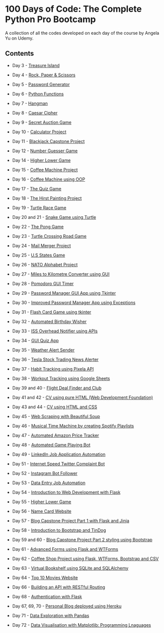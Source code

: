 # 100 Days of Code: The Complete Python Pro Bootcamp

A collection of all the codes developed on each day of the course by Angela Yu on Udemy.

## Contents
- Day 3 - [Treasure Island](https://github.com/Akanksha928/100-Days-of-Code/blob/main/Day3.py)

- Day 4 - [Rock, Paper & Scissors](https://github.com/Akanksha928/100-Days-of-Code/blob/main/Day4.py)

- Day 5 - [Password Generator](https://github.com/Akanksha928/100-Days-of-Code/blob/main/Day5.py)

- Day 6 - [Python Functions](https://github.com/Akanksha928/100-Days-of-Code/blob/main/Day6.py)

- Day 7 - [Hangman](https://github.com/Akanksha928/100-Days-of-Code/tree/main/Day7)

- Day 8 - [Caesar Cipher](https://github.com/Akanksha928/100-Days-of-Code/tree/main/Day8)

- Day 9 - [Secret Auction Game](https://github.com/Akanksha928/100-Days-of-Code/tree/main/Day9)

- Day 10 - [Calculator Project](https://github.com/Akanksha928/100-Days-of-Code/tree/main/Day10)

- Day 11 - [Blackjack Capstone Project](https://github.com/Akanksha928/100-Days-of-Code/tree/main/Day11)

- Day 12 - [Number Guesser Game](https://github.com/Akanksha928/100-Days-of-Code/tree/main/Day12)

- Day 14 - [Higher Lower Game ](https://github.com/Akanksha928/100-Days-of-Code/tree/main/Day14)

- Day 15 - [Coffee Machine Project](https://github.com/Akanksha928/100-Days-of-Code/tree/main/Day15)

- Day 16 - [Coffee Machine using OOP](https://github.com/Akanksha928/100-Days-of-Code/tree/main/Day16)

- Day 17 - [The Quiz Game](https://github.com/Akanksha928/100-Days-of-Code/tree/main/Day17)

- Day 18 - [The Hirst Painting Project](https://github.com/Akanksha928/100-Days-of-Code/tree/main/Day18)

- Day 19 - [Turtle Race Game](https://github.com/Akanksha928/100-Days-of-Code/tree/main/Day19)

- Day 20 and 21 - [Snake Game using Turtle](https://github.com/Akanksha928/100-Days-of-Code/tree/main/Day20%2621)

- Day 22 - [The Pong Game](https://github.com/Akanksha928/100-Days-of-Code/tree/main/Day22)

- Day 23 - [Turtle Crossing Road Game](https://github.com/Akanksha928/100-Days-of-Code/tree/main/Day23)

- Day 24 - [Mail Merger Project](https://github.com/Akanksha928/100-Days-of-Code/tree/main/Day24)

- Day 25 - [U.S States Game](https://github.com/Akanksha928/100-Days-of-Code/tree/main/Day25)

- Day 26 - [NATO Alphabet Project](https://github.com/Akanksha928/100-Days-of-Code/tree/main/Day26)

- Day 27 - [Miles to Kilometre Converter using GUI](https://github.com/Akanksha928/100-Days-of-Code/tree/main/Day27)

- Day 28 - [Pomodoro GUI Timer](https://github.com/Akanksha928/100-Days-of-Code/tree/main/Day28)

- Day 29 - [Password Manager GUI App using Tkinter](https://github.com/Akanksha928/100-Days-of-Code/tree/main/Day29)

- Day 30 - [Improved Password Manager App using Exceptions](https://github.com/Akanksha928/100-Days-of-Code/tree/main/Day30)

- Day 31 - [Flash Card Game using tkinter](https://github.com/Akanksha928/100-Days-of-Code/tree/main/Day31)

- Day 32 - [Automated Birthday Wisher](https://github.com/Akanksha928/100-Days-of-Code/tree/main/Day32)

- Day 33 - [ISS Overhead Notifier using APIs](https://github.com/Akanksha928/100-Days-of-Code/tree/main/Day33)

- Day 34 - [GUI Quiz App](https://github.com/Akanksha928/100-Days-of-Code/tree/main/Day34)

- Day 35 - [Weather Alert Sender](https://github.com/Akanksha928/100-Days-of-Code/tree/main/Day35)

- Day 36 - [Tesla Stock Trading News Alerter](https://github.com/Akanksha928/100-Days-of-Code/tree/main/Day36)

- Day 37 - [Habit Tracking using Pixela API](https://github.com/Akanksha928/100-Days-of-Code/tree/main/Day37)

- Day 38 - [Workout Tracking using Google Sheets](https://github.com/Akanksha928/100-Days-of-Code/tree/main/Day38)

- Day 39 and 40 - [Flight Deal Finder and Club](https://github.com/Akanksha928/100-Days-of-Code/tree/main/Day39%2640)

- Day 41 and 42 - [CV using pure HTML (Web Development Foundation)](https://github.com/Akanksha928/100-Days-of-Code/tree/main/Day41%2642)

- Day 43 and 44 - [CV using HTML and CSS](https://github.com/Akanksha928/cv)

- Day 45 - [Web Scraping with Beautiful Soup](https://github.com/Akanksha928/100-Days-of-Code/tree/main/Day45)

- Day 46 - [Musical Time Machine by creating Spotify Playlists](https://github.com/Akanksha928/100-Days-of-Code/tree/main/Day46)

- Day 47 - [Automated Amazon Price Tracker](https://github.com/Akanksha928/100-Days-of-Code/tree/main/Day47)

- Day 48 - [Automated Game Playing Bot](https://github.com/Akanksha928/100-Days-of-Code/tree/main/Day48)

- Day 49 - [LinkedIn Job Application Automation](https://github.com/Akanksha928/100-Days-of-Code/tree/main/Day49)

- Day 51 - [Internet Speed Twitter Complaint Bot](https://github.com/Akanksha928/100-Days-of-Code/tree/main/Day51)

- Day 52 - [Instagram Bot Follower](https://github.com/Akanksha928/100-Days-of-Code/tree/main/Day52)

- Day 53 - [Data Entry Job Automation](https://github.com/Akanksha928/100-Days-of-Code/tree/main/Day53)

- Day 54 - [Introduction to Web Development with Flask](https://github.com/Akanksha928/100-Days-of-Code/tree/main/Day54)

- Day 55 - [Higher Lower Game](https://github.com/Akanksha928/100-Days-of-Code/tree/main/Day55)

- Day 56 - [Name Card Website](https://github.com/Akanksha928/100-Days-of-Code/tree/main/Day56)

- Day 57 - [Blog Capstone Project Part 1 with Flask and Jinja](https://github.com/Akanksha928/100-Days-of-Code/tree/main/Day57)

- Day 58 - [Introduction to Bootstrap and TinDog](https://github.com/Akanksha928/100-Days-of-Code/tree/main/Day58)

- Day 59 and 60 - [Blog Capstone Project Part 2 styling using Bootstrap](https://github.com/Akanksha928/100-Days-of-Code/tree/main/Day59%2660)

- Day 61 - [Advanced Forms using Flask and WTForms](https://github.com/Akanksha928/100-Days-of-Code/tree/main/Day61)

- Day 62 - [Coffee Shop Project using Flask, WTForms, Bootstrap and CSV](https://github.com/Akanksha928/100-Days-of-Code/tree/main/Day62)

- Day 63 - [Virtual Bookshelf using SQLite and SQLAlchemy](https://github.com/Akanksha928/100-Days-of-Code/tree/main/Day63)

- Day 64 - [Top 10 Movies Website](https://github.com/Akanksha928/100-Days-of-Code/tree/main/Day64)

- Day 66 - [Building an API with RESTful Routing](https://github.com/Akanksha928/100-Days-of-Code/tree/main/Day66)

- Day 68 - [Authentication with Flask](https://github.com/Akanksha928/100-Days-of-Code/tree/main/Day68)

- Day 67, 69, 70 - [Personal Blog deployed using Heroku](https://github.com/Akanksha928/Personal-Blog)

- Day 71 - [Data Exploration with Pandas](https://github.com/Akanksha928/100-Days-of-Code/tree/main/Day71)

- Day 72 - [Data Visualisation with Matplotlib: Programming Lnaguages](https://github.com/Akanksha928/100-Days-of-Code/tree/main/Day72)
